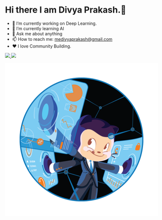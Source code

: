  # Hi there I am Divya Prakash.👋

- 🔭 I’m currently working on Deep Learning.
- 🌱 I’m currently learning AI
- 💬 Ask me about anything
- 📫 How to reach me: medivyaprakash@gmail.com
- ❤ I love Community Building.
<a href="https://github.com/divyaprakash-Rx">
<img height="160em" src="https://github-readme-stats.vercel.app/api?username=divyaprakash-Rx&show_icons=true&include_all_commits=true&custom_title=GitHub+Stats&theme=vue">
 <img height="160em" src="https://github-readme-stats.vercel.app/api/top-langs/?username=divyaprakash-Rx&layout=compact&theme=vue"></a>

![image](https://raw.githubusercontent.com/divyaprakash-Rx/divyaprakash-Rx/master/octocats/Fintechtocat.png)
 
